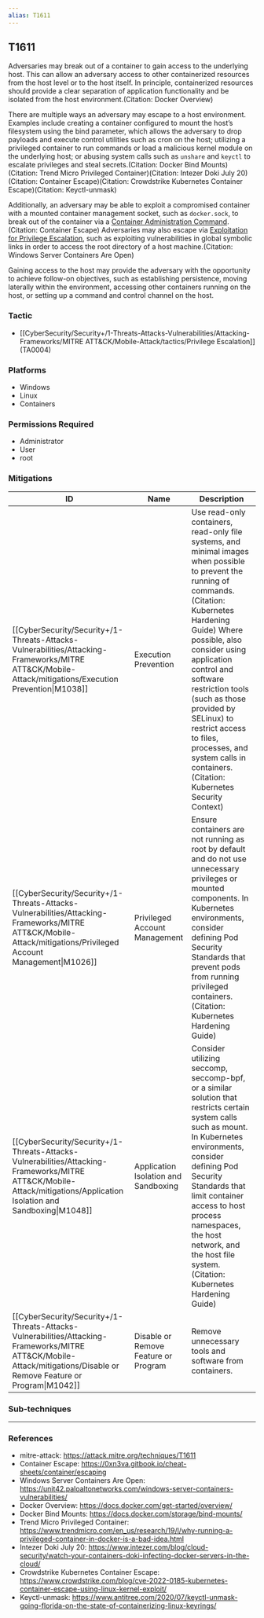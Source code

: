 ```yaml
---
alias: T1611
---
```


## T1611

Adversaries may break out of a container to gain access to the underlying host. This can allow an adversary access to other containerized resources from the host level or to the host itself. In principle, containerized resources should provide a clear separation of application functionality and be isolated from the host environment.(Citation: Docker Overview)

There are multiple ways an adversary may escape to a host environment. Examples include creating a container configured to mount the host’s filesystem using the bind parameter, which allows the adversary to drop payloads and execute control utilities such as cron on the host; utilizing a privileged container to run commands or load a malicious kernel module on the underlying host; or abusing system calls such as `unshare` and `keyctl` to escalate privileges and steal secrets.(Citation: Docker Bind Mounts)(Citation: Trend Micro Privileged Container)(Citation: Intezer Doki July 20)(Citation: Container Escape)(Citation: Crowdstrike Kubernetes Container Escape)(Citation: Keyctl-unmask)

Additionally, an adversary may be able to exploit a compromised container with a mounted container management socket, such as `docker.sock`, to break out of the container via a [Container Administration Command](https://attack.mitre.org/techniques/T1609).(Citation: Container Escape) Adversaries may also escape via [Exploitation for Privilege Escalation](https://attack.mitre.org/techniques/T1068), such as exploiting vulnerabilities in global symbolic links in order to access the root directory of a host machine.(Citation: Windows Server Containers Are Open)

Gaining access to the host may provide the adversary with the opportunity to achieve follow-on objectives, such as establishing persistence, moving laterally within the environment, accessing other containers running on the host, or setting up a command and control channel on the host.


### Tactic
- [[CyberSecurity/Security+/1-Threats-Attacks-Vulnerabilities/Attacking-Frameworks/MITRE ATT&CK/Mobile-Attack/tactics/Privilege Escalation]] (TA0004)

### Platforms
- Windows
- Linux
- Containers

### Permissions Required
- Administrator
- User
- root

### Mitigations

| ID | Name | Description |
| --- | --- | --- |
| [[CyberSecurity/Security+/1-Threats-Attacks-Vulnerabilities/Attacking-Frameworks/MITRE ATT&CK/Mobile-Attack/mitigations/Execution Prevention\|M1038]] | Execution Prevention | Use read-only containers, read-only file systems, and minimal images when possible to prevent the running of commands.(Citation: Kubernetes Hardening Guide) Where possible, also consider using application control and software restriction tools (such as those provided by SELinux) to restrict access to files, processes, and system calls in containers.(Citation: Kubernetes Security Context) |
| [[CyberSecurity/Security+/1-Threats-Attacks-Vulnerabilities/Attacking-Frameworks/MITRE ATT&CK/Mobile-Attack/mitigations/Privileged Account Management\|M1026]] | Privileged Account Management | Ensure containers are not running as root by default and do not use unnecessary privileges or mounted components. In Kubernetes environments, consider defining Pod Security Standards that prevent pods from running privileged containers.(Citation: Kubernetes Hardening Guide) |
| [[CyberSecurity/Security+/1-Threats-Attacks-Vulnerabilities/Attacking-Frameworks/MITRE ATT&CK/Mobile-Attack/mitigations/Application Isolation and Sandboxing\|M1048]] | Application Isolation and Sandboxing | Consider utilizing seccomp, seccomp-bpf, or a similar solution that restricts certain system calls such as mount. In Kubernetes environments, consider defining Pod Security Standards that limit container access to host process namespaces, the host network, and the host file system.(Citation: Kubernetes Hardening Guide) |
| [[CyberSecurity/Security+/1-Threats-Attacks-Vulnerabilities/Attacking-Frameworks/MITRE ATT&CK/Mobile-Attack/mitigations/Disable or Remove Feature or Program\|M1042]] | Disable or Remove Feature or Program | Remove unnecessary tools and software from containers. |

### Sub-techniques


---
### References

- mitre-attack: https://attack.mitre.org/techniques/T1611
- Container Escape: https://0xn3va.gitbook.io/cheat-sheets/container/escaping
- Windows Server Containers Are Open: https://unit42.paloaltonetworks.com/windows-server-containers-vulnerabilities/
- Docker Overview: https://docs.docker.com/get-started/overview/
- Docker Bind Mounts: https://docs.docker.com/storage/bind-mounts/
- Trend Micro Privileged Container: https://www.trendmicro.com/en_us/research/19/l/why-running-a-privileged-container-in-docker-is-a-bad-idea.html
- Intezer Doki July 20: https://www.intezer.com/blog/cloud-security/watch-your-containers-doki-infecting-docker-servers-in-the-cloud/
- Crowdstrike Kubernetes Container Escape: https://www.crowdstrike.com/blog/cve-2022-0185-kubernetes-container-escape-using-linux-kernel-exploit/
- Keyctl-unmask: https://www.antitree.com/2020/07/keyctl-unmask-going-florida-on-the-state-of-containerizing-linux-keyrings/
